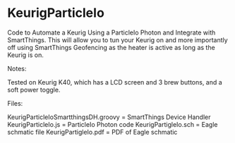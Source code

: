 # KeurigParticleIo
Code to Automate a Keurig Using a ParticleIo Photon and Integrate with SmartThings. This will allow you to tun your Keurig on and more importantly off using SmartThings Geofencing as the heater is active as long as the Keurig is on.


Notes:

Tested on Keurig K40, which has a LCD screen and 3 brew buttons, and a soft power toggle.

Files:

KeurigParticleIoSmartthingsDH.groovy  = SmartThings Device Handler
KeurigParticleIo.js                   = ParticleIo Photon code
KeurigPartigleIo.sch                  = Eagle schmatic file
KeurigPartigleIo.pdf                  = PDF of Eagle schmatic
